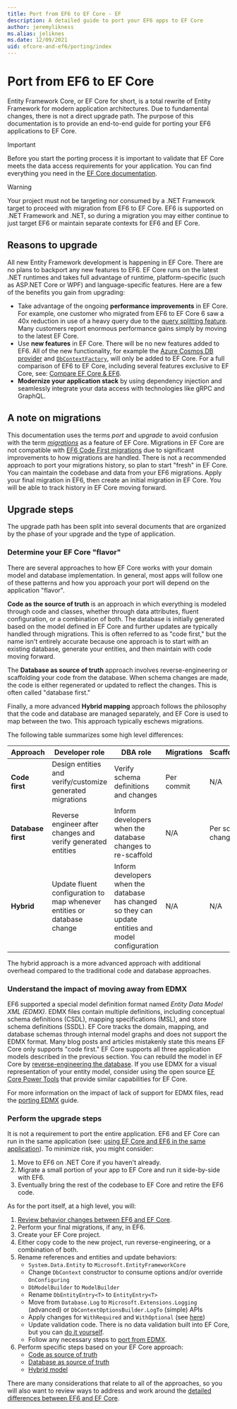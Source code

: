 ```yaml
---
title: Port from EF6 to EF Core - EF
description: A detailed guide to port your EF6 apps to EF Core
author: jeremylikness
ms.alias: jeliknes
ms.date: 12/09/2021
uid: efcore-and-ef6/porting/index
---
```

# Port from EF6 to EF Core

Entity Framework Core, or EF Core for short, is a total rewrite of Entity Framework for modern application architectures. Due to fundamental changes, there is not a direct upgrade path. The purpose of this documentation is to provide an end-to-end guide for porting your EF6 applications to EF Core.

> [!IMPORTANT]
> Before you start the porting process it is important to validate that EF Core meets the data access requirements for your application. You can find everything you need in the [EF Core documentation](xref:core/index).

> [!WARNING]
> Your project must not be targeting nor consumed by a .NET Framework target to proceed with migration from EF6 to EF Core. EF6 is supported on .NET Framework and .NET, so during a migration you may either continue to just target EF6 or maintain separate contexts for EF6 and EF Core.

## Reasons to upgrade

All new Entity Framework development is happening in EF Core. There are no plans to backport any new features to EF6. EF Core runs on the latest .NET runtimes and takes full advantage of runtime, platform-specific (such as ASP.NET Core or WPF) and language-specific features. Here are a few of the benefits you gain from upgrading:

- Take advantage of the ongoing **performance improvements** in EF Core. For example, one customer who migrated from EF6 to EF Core 6 saw a 40x reduction in use of a heavy query due to the [query splitting feature](xref:core/querying/single-split-queries). Many customers report enormous performance gains simply by moving to the latest EF Core.
- Use **new features** in EF Core. There will be no new features added to EF6. All of the new functionality, for example the [Azure Cosmos DB provider](xref:core/providers/cosmos/index) and [`DbContextFactory`](xref:core/what-is-new/ef-core-5.0/whatsnew#dbcontextfactory), will only be added to EF Core. For a full comparison of EF6 to EF Core, including several features exclusive to EF Core, see: [Compare EF Core & EF6](xref:efcore-and-ef6/index).
- **Modernize your application stack** by using dependency injection and seamlessly integrate your data access with technologies like gRPC and GraphQL.

## A note on migrations

This documentation uses the terms _port_ and _upgrade_ to avoid confusion with the term [_migrations_](xref:core/managing-schemas/migrations/index) as a feature of EF Core. Migrations in EF Core are not compatible with [EF6 Code First migrations](xref:ef6/modeling/code-first/migrations/index) due to significant improvements to how migrations are handled. There is not a recommended approach to port your migrations history, so plan to start "fresh" in EF Core. You can maintain the codebase and data from your EF6 migrations. Apply your final migration in EF6, then create an initial migration in EF Core. You will be able to track history in EF Core moving forward.

## Upgrade steps

The upgrade path has been split into several documents that are organized by the phase of your upgrade and the type of application.

### Determine your EF Core "flavor"

There are several approaches to how EF Core works with your domain model and database implementation. In general, most apps will follow one of these patterns and how you approach your port will depend on the application "flavor".

**Code as the source of truth** is an approach in which everything is modeled through code and classes, whether through data attributes, fluent configuration, or a combination of both. The database is initially generated based on the model defined in EF Core and further updates are typically handled through migrations. This is often referred to as "code first," but the name isn't entirely accurate because one approach is to start with an existing database, generate your entities, and then maintain with code moving forward.

The **Database as source of truth** approach involves reverse-engineering or scaffolding your code from the database. When schema changes are made, the code is either regenerated or updated to reflect the changes. This is often called "database first."

Finally, a more advanced **Hybrid mapping** approach follows the philosophy that the code and database are managed separately, and EF Core is used to map between the two. This approach typically eschews migrations.

The following table summarizes some high level differences:

|**Approach**|**Developer role**|**DBA role**|**Migrations**|**Scaffolding**|**Repo**|
|---|---|---|---|---|---|
|**Code first**|Design entities and verify/customize generated migrations|Verify schema definitions and changes|Per commit|N/A|Track entities, DbContext, and migrations|
|**Database first**|Reverse engineer after changes and verify generated entities|Inform developers when the database changes to re-scaffold|N/A|Per schema change|Track extensions/partial classes that extend the generated entities|
|**Hybrid**|Update fluent configuration to map whenever entities or database change|Inform developers when the database has changed so they can update entities and model configuration|N/A|N/A|Track entities and DbContext|

The hybrid approach is a more advanced approach with additional overhead compared to the traditional code and database approaches.

### Understand the impact of moving away from EDMX

EF6 supported a special model definition format named _Entity Data Model XML (EDMX)_. EDMX files contain multiple definitions, including conceptual schema definitions (CSDL), mapping specifications (MSL), and store schema definitions (SSDL). EF Core tracks the domain, mapping, and database schemas through internal model graphs and does not support the EDMX format. Many blog posts and articles mistakenly state this means EF Core only supports "code first." EF Core supports all three application models described in the previous section. You can rebuild the model in EF Core by [reverse-engineering the database](xref:core/managing-schemas/scaffolding). If you use EDMX for a visual representation of your entity model, consider using the open source [EF Core Power Tools](https://github.com/ErikEJ/EFCorePowerTools) that provide similar capabilities for EF Core.

For more information on the impact of lack of support for EDMX files, read the [porting EDMX](xref:efcore-and-ef6/porting/port-edmx#other-considerations) guide.

### Perform the upgrade steps

It is not a requirement to port the entire application. EF6 and EF Core can run in the same application (see: [using EF Core and EF6 in the same application](xref:efcore-and-ef6/side-by-side)). To minimize risk, you might consider:

1. Move to EF6 on .NET Core if you haven't already.
1. Migrate a small portion of your app to EF Core and run it side-by-side with EF6.
1. Eventually bring the rest of the codebase to EF Core and retire the EF6 code.

As for the port itself, at a high level, you will:

1. [Review behavior changes between EF6 and EF Core](xref:efcore-and-ef6/porting/port-behavior).
1. Perform your final migrations, if any, in EF6.
1. Create your EF Core project.
1. Either copy code to the new project, run reverse-engineering, or a combination of both.
1. Rename references and entities and update behaviors:
    - `System.Data.Entity` to `Microsoft.EntityFrameworkCore`
    - Change `DbContext` constructor to consume options and/or override `OnConfiguring`
    - `DbModelBuilder` to `ModelBuilder`
    - Rename `DbEntityEntry<T>` to `EntityEntry<T>`
    - Move from `Database.Log` to `Microsoft.Extensions.Logging` (advanced) or `DbContextOptionsBuilder.LogTo` (simple) APIs
    - Apply changes for `WithRequired` and `WithOptional` (see [here](xref:efcore-and-ef6/porting/port-detailed-cases#required-and-optional))
    - Update validation code. There is no data validation built into EF Core, but you can [do it yourself](/dotnet/architecture/microservices/microservice-ddd-cqrs-patterns/domain-model-layer-validations#use-validation-attributes-in-the-model-based-on-data-annotations).
    - Follow any necessary steps to [port from EDMX](xref:efcore-and-ef6/porting/port-edmx).
1. Perform specific steps based on your EF Core approach:
    - [Code as source of truth](xref:efcore-and-ef6/porting/port-code)
    - [Database as source of truth](xref:efcore-and-ef6/porting/port-database)
    - [Hybrid model](xref:efcore-and-ef6/porting/port-hybrid)

There are many considerations that relate to all of the approaches, so you will also want to review ways to address and work around the [detailed differences between EF6 and EF Core](xref:efcore-and-ef6/porting/port-detailed-cases).
